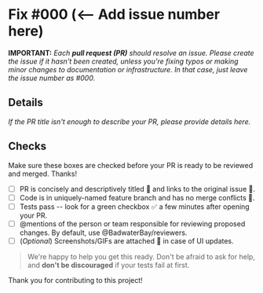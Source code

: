 # Fix #000 (<-- Add issue number here)

**IMPORTANT:** _Each **pull request (PR)** should resolve an issue. Please create the issue if it hasn't been created, unless you're fixing typos or making minor changes to documentation or infrastructure. In that case, just leave the issue number as #000._

## Details

_If the PR title isn't enough to describe your PR, please provide details here._

## Checks

Make sure these boxes are checked before your PR is ready to be reviewed and merged. Thanks!

- [ ] PR is concisely and descriptively titled 📑 and links to the original issue 🔗.
- [ ] Code is in uniquely-named feature branch and has no merge conflicts 📁.
- [ ] Tests pass -- look for a green checkbox ✅ a few minutes after opening your PR.
- [ ] @mentions of the person or team responsible for reviewing proposed changes. By default, use @BadwaterBay/reviewers.
- [ ] (_Optional_) Screenshots/GIFs are attached 📎 in case of UI updates.

> We're happy to help you get this ready. Don't be afraid to ask for help, and **don't be discouraged** if your tests fail at first.

Thank you for contributing to this project!
